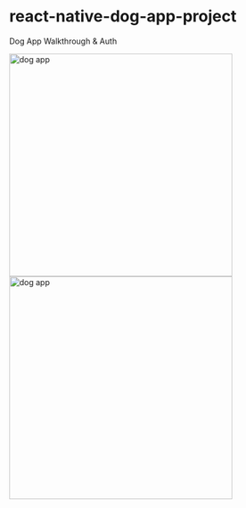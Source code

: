 # react-native-dog-app-project
Dog App Walkthrough &amp; Auth


<img src="Dog_app_recap.gif" alt="dog app" class="responsive" width="400">







<img src="DOGAPP.gif" alt="dog app" class="responsive" width="400">



